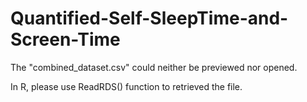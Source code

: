 # Quantified-Self-SleepTime-and-Screen-Time

The "combined_dataset.csv" could neither be previewed nor opened.

  In R, please use ReadRDS() function to retrieved the file.


